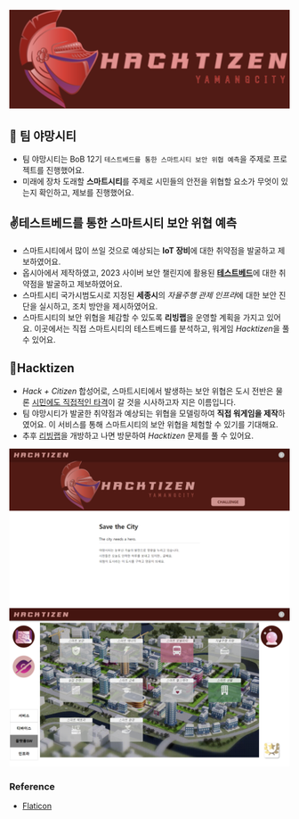 ![hacktizen](/assets/readme/hacktizen.png)

## 🙌 팀 야망시티
- 팀 야망시티는 BoB 12기 `테스트베드를 통한 스마트시티 보안 위협 예측`을 주제로 프로젝트를 진행했어요.
- 미래에 장차 도래할 **스마트시티**를 주제로 시민들의 안전을 위협할 요소가 무엇이 있는지 확인하고, 제보를 진행했어요.

## ✌️테스트베드를 통한 스마트시티 보안 위협 예측
- 스마트시티에서 많이 쓰일 것으로 예상되는 **IoT 장비**에 대한 취약점을 발굴하고 제보하였어요.
- 옵시아에서 제작하였고, 2023 사이버 보안 챌린지에 활용된 <u>**테스트베드**</u>에 대한 취약점을 발굴하고 제보하였어요.
- 스마트시티 국가시범도시로 지정된 **세종시**의 <i>자율주행 관제 인프라</i>에 대한 보안 진단을 실시하고, 조치 방안을 제시하였어요.
- 스마트시티의 보안 위협을 체감할 수 있도록 **리빙랩**을 운영할 계획을 가지고 있어요. 이곳에서는 직접 스마트시티의 테스트베드를 분석하고, 워게임 *Hacktizen*을 풀 수 있어요.

## 🌆Hacktizen
- *Hack + Citizen* 합성어로, 스마트시티에서 발생하는 보안 위협은 도시 전반은 물론 <u>시민에도 직접적인 타격</u>이 갈 것을 시사하고자 지은 이름입니다.
- 팀 야망시티가 발굴한 취약점과 예상되는 위협을 모델링하여 **직접 워게임을 제작**하였어요. 이 서비스를 통해 스마트시티의 보안 위협을 체험할 수 있기를 기대해요.
- 추후 <u>리빙랩</u>을 개방하고 나면 방문하여 *Hacktizen* 문제를 풀 수 있어요.

![home](/assets/readme/home.png)
![challenge](/assets/readme/challenge.png)

### Reference
- [Flaticon](https://www.flaticon.com/)
